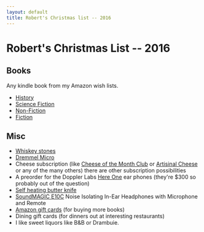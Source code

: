 ```yaml
---
layout: default
title: Robert's Christmas list -- 2016
---
```

# Robert's Christmas List -- 2016

## Books

Any kindle book from my Amazon wish lists.

* [History]
* [Science Fiction]
* [Non-Fiction]
* [Fiction]

## Misc

* [Whiskey stones]
* [Dremmel Micro]
* Cheese subscription (like [Cheese of the Month Club] or [Artisinal Cheese] or any of the many others) there are other subscription possibilities
* A preorder for the Doppler Labs [Here One] ear phones (they're $300 so probably out of the question)
* [Self heating butter knife]
* [SoundMAGIC E10C] Noise Isolating In-Ear Headphones with Microphone and Remote 
* [Amazon gift cards] (for buying more books)
* Dining gift cards (for dinners out at interesting restaurants)
* I like sweet liquors like B&B or Drambuie.

[History]: http://www.amazon.com/gp/registry/wishlist/3U62EILWNWA0N/
[Science Fiction]: http://www.amazon.com/gp/registry/wishlist/18I0UWU7837XL/
[Fiction]: http://www.amazon.com/gp/registry/wishlist/X0774K777WYB/
[Non-Fiction]: http://www.amazon.com/gp/registry/wishlist/3RRPBD5NAHSJ9/
[Amazon gift cards]: http://www.amazon.com/gift-cards 
[Whiskey stones]: https://www.amazon.com/12-Premium-Granite-Whiskey-Stones/dp/B01ABOK5RW/
[Self heating butter knife]: https://www.amazon.com/Spread-That-Serrated-Warming-Butter/dp/B00W7PJSGI
[Here One]: https://hereplus.me/
[Dremmel Micro]: https://www.amazon.com/Dremel-8050-N-18-Rotary-Accessories/dp/B015DVN4E4/
[SoundMAGIC E10C]: https://www.amazon.com/SoundMAGIC-Isolating-Headphones-Microphone-Smartphones/dp/B01I3A16DI/
[Cheese of the Month Club]: http://www.cheesemonthclub.com/
[Artisinal Cheese]: http://www.artisanalcheese.com/collections/cheese-of-the-month-club
[Murrays Cheese]: http://www.murrayscheese.com/cheese-of-the-month

<!-- vim: shiftwidth=2 tabstop=2 autoindent expandtab
-->
